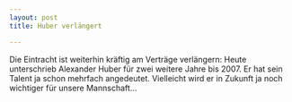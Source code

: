 ```yaml
---
layout: post
title: Huber verlängert

---
```


Die Eintracht ist weiterhin kräftig am Verträge verlängern: Heute unterschrieb Alexander Huber für zwei weitere Jahre bis 2007. Er hat sein Talent ja schon mehrfach angedeutet. Vielleicht wird er in Zukunft ja noch wichtiger für unsere Mannschaft...


